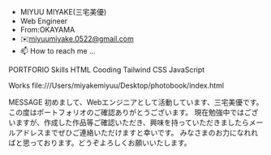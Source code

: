 - MIYUU MIYAKE(三宅美優)
- Web Engineer
- From:OKAYAMA
- ✉️miyuumiyake.0522@gmail.com
- 📫 How to reach me ...

PORTFORIO
Skills
HTML Cooding
Tailwind CSS
JavaScript

Works
file:///Users/miyakemiyuu/Desktop/photobook/index.html

MESSAGE
初めまして、Webエンジニアとして活動しています、三宅美優です。
この度はポートフォリオのご確認ありがとうございます。
現在勉強中ではございますが、作成した作品等ご確認いただき、興味を持っていただきましたらメールアドレスまでぜひご連絡いただけますと幸いです。
みなさまのお力になれればと思っております。どうぞよろしくお願いいたします。

<!---
aoi2786/aoi2786 is a ✨ special ✨ repository because its `README.md` (this file) appears on your GitHub profile.
You can click the Preview link to take a look at your changes.
--->
